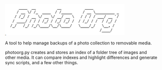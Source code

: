 ![image](logo.png)

A tool to help manage backups of a photo collection to removable media.

photoorg.py creates and stores an index of a folder tree of images and other media.
It can compare indexes and highlight differences and generate sync scripts, and a few other things.

